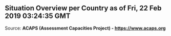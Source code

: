 ## Situation Overview per Country as of Fri, 22 Feb 2019 03:24:35 GMT

Source: **ACAPS (Assessment Capacities Project) - https://www.acaps.org**